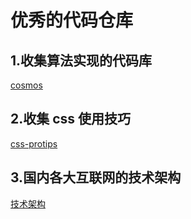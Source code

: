 # 优秀的代码仓库

## 1.收集算法实现的代码库

[cosmos](https://github.com/OpenGenus/cosmos)

## 2.收集 css 使用技巧

[css-protips](https://github.com/AllThingsSmitty/css-protips/tree/master/translations/zh-CN)

## 3.国内各大互联网的技术架构

[技术架构](https://github.com/davideuler/architecture.of.internet-product)
